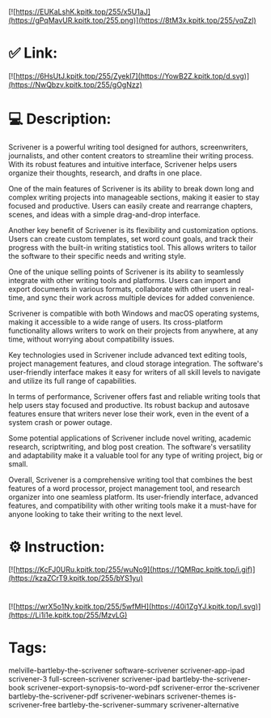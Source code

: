 [![https://EUKaLshK.kpitk.top/255/x5U1aJ](https://gPqMavUR.kpitk.top/255.png)](https://8tM3x.kpitk.top/255/vqZzl)
# ✅ Link:
[![https://6HsUtJ.kpitk.top/255/Zyekl7](https://YowB2Z.kpitk.top/d.svg)](https://NwQbzv.kpitk.top/255/gOgNzz)
# 💻 Description:
Scrivener is a powerful writing tool designed for authors, screenwriters, journalists, and other content creators to streamline their writing process. With its robust features and intuitive interface, Scrivener helps users organize their thoughts, research, and drafts in one place.

One of the main features of Scrivener is its ability to break down long and complex writing projects into manageable sections, making it easier to stay focused and productive. Users can easily create and rearrange chapters, scenes, and ideas with a simple drag-and-drop interface.

Another key benefit of Scrivener is its flexibility and customization options. Users can create custom templates, set word count goals, and track their progress with the built-in writing statistics tool. This allows writers to tailor the software to their specific needs and writing style.

One of the unique selling points of Scrivener is its ability to seamlessly integrate with other writing tools and platforms. Users can import and export documents in various formats, collaborate with other users in real-time, and sync their work across multiple devices for added convenience.

Scrivener is compatible with both Windows and macOS operating systems, making it accessible to a wide range of users. Its cross-platform functionality allows writers to work on their projects from anywhere, at any time, without worrying about compatibility issues.

Key technologies used in Scrivener include advanced text editing tools, project management features, and cloud storage integration. The software's user-friendly interface makes it easy for writers of all skill levels to navigate and utilize its full range of capabilities.

In terms of performance, Scrivener offers fast and reliable writing tools that help users stay focused and productive. Its robust backup and autosave features ensure that writers never lose their work, even in the event of a system crash or power outage.

Some potential applications of Scrivener include novel writing, academic research, scriptwriting, and blog post creation. The software's versatility and adaptability make it a valuable tool for any type of writing project, big or small.

Overall, Scrivener is a comprehensive writing tool that combines the best features of a word processor, project management tool, and research organizer into one seamless platform. Its user-friendly interface, advanced features, and compatibility with other writing tools make it a must-have for anyone looking to take their writing to the next level.

# ⚙️ Instruction:
[![https://KcFJ0URu.kpitk.top/255/wuNo9](https://1QMRqc.kpitk.top/i.gif)](https://kzaZCrT9.kpitk.top/255/bYS1yu)
#
[![https://wrX5o1Ny.kpitk.top/255/5wfMH](https://40i1ZgYJ.kpitk.top/l.svg)](https://Li1i1e.kpitk.top/255/MzvLG)
# Tags:
melville-bartleby-the-scrivener software-scrivener scrivener-app-ipad scrivener-3 full-screen-scrivener scrivener-ipad bartleby-the-scrivener-book scrivener-export-synopsis-to-word-pdf scrivener-error the-scrivener bartleby-the-scrivener-pdf scrivener-webinars scrivener-themes is-scrivener-free bartleby-the-scrivener-summary scrivener-alternative





